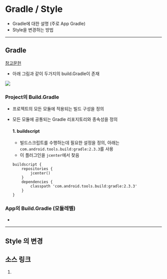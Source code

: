 # Gradle / Style
- Gradle에 대한 설명 (주로 App Gradle)
- Style을 변경하는 방법

---

## Gradle
[참고문헌](https://developer.android.com/studio/build/index.html?hl=ko)
- 아래 그림과 같이 두가지의 build.Gradle이 존재

![](ㅇ)

### Project의 Build.Gradle
- 프로젝트의 모든 모듈에 적용되는 빌드 구성을 정의
- 모든 모듈에 공통되는 Gradle 리포지토리와 종속성을 정의

  #### 1. buildscript
  - 빌드스크립트를 수행하는데 필요한 설정을 정의, 아래는 `com.android.tools.build:gradle:2.3.3`를 사용
  - 이 플러그인을 `jcenter`에서 찾음

  ```
  buildscript {
      repositories {
          jcenter()
      }
      dependencies {
          classpath 'com.android.tools.build:gradle:2.3.3'
      }
  }
  ```

### App의 Build.Gradle (모듈레벨)
-

---

## Style 의 변경



## 소스 링크
1.
